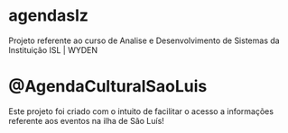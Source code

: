 # agendaslz
Projeto referente ao curso de Analise e Desenvolvimento de Sistemas da Instituição ISL | WYDEN
# @AgendaCulturalSaoLuis

Este projeto foi criado com o intuito de facilitar o acesso a informações referente aos eventos na ilha de São Luís!

